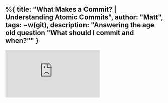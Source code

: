 %{
  title: "What Makes a Commit? | Understanding Atomic Commits",
  author: "Matt",
  tags: ~w(git),
  description: "Answering the age old question \"What should I commit and when?\""
}
---
<iframe
    class="embedded-yt"
    src="https://www.youtube.com/embed/sxTvHISWjck?rel=0"
    title="YouTube video player"
    frameborder="0"
    allow="accelerometer; autoplay; clipboard-write; encrypted-media; gyroscope; picture-in-picture; web-share"
    referrerpolicy="strict-origin-when-cross-origin"
    allowfullscreen
>
</iframe>
